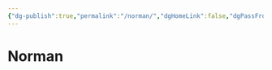 ```yaml
---
{"dg-publish":true,"permalink":"/norman/","dgHomeLink":false,"dgPassFrontmatter":false}
---
```


# Norman
